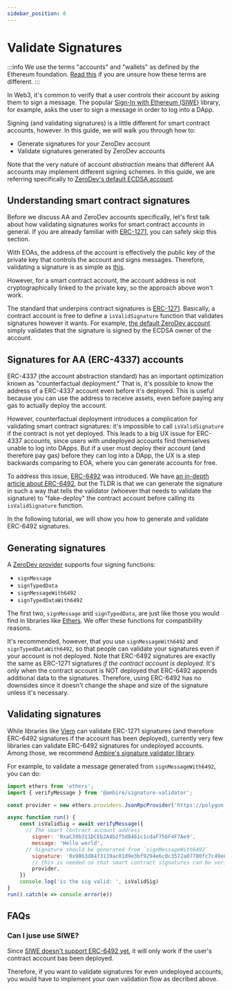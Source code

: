 ```yaml
---
sidebar_position: 8
---
```


# Validate Signatures

:::info
We use the terms "accounts" and "wallets" as defined by the Ethereum foundation.  [Read this](https://viem.sh/docs/faq.html#why-use-the-terms-wallet-account-instead-of-signer) if you are unsure how these terms are different.
:::

In Web3, it's common to verify that a user controls their account by asking them to sign a message.  The popular [Sign-In with Ethereum (SIWE)](https://github.com/spruceid/siwe) library, for example, asks the user to sign a message in order to log into a DApp.

Signing (and validating signatures) is a little different for smart contract accounts, however.  In this guide, we will walk you through how to:

- Generate signatures for your ZeroDev account
- Validate signatures generated by ZeroDev accounts

Note that the very nature of account *abstraction* means that different AA accounts may implement different signing schemes.  In this guide, we are referring specifically to [ZeroDev's default ECDSA account](/create-wallets/overview).

## Understanding smart contract signatures

Before we discuss AA and ZeroDev accounts specifically, let's first talk about how validating signatures works for smart contract accounts in general.  If you are already familiar with [ERC-1271](https://eips.ethereum.org/EIPS/eip-1271), you can safely skip this section.

With EOAs, the address of the account is effectively the public key of the private key that controls the account and signs messages.  Therefore, validating a signature is as simple as [this](https://docs.openzeppelin.com/contracts/5.x/utilities#checking_signatures_on_chain).

However, for a smart contract account, the account address is not cryptographically linked to the private key, so the approach above won't work.

The standard that underpins contract signatures is [ERC-1271](https://eips.ethereum.org/EIPS/eip-1271).  Basically, a contract account is free to define a `isValidSignature` function that validates signatures however it wants.  For example, [the default ZeroDev account](https://github.com/zerodevapp/kernel/blob/50bd922c5cc868c45433f529288487b9510dbe4f/src/validator/ECDSAValidator.sol#L46-L57) simply validates that the signature is signed by the ECDSA owner of the account.

## Signatures for AA (ERC-4337) accounts

ERC-4337 (the account abstraction standard) has an important optimization known as "counterfactual deployment."  That is, it's possible to know the address of a ERC-4337 account even before it's deployed.  This is useful because you can use the address to receive assets, even before paying any gas to actually deploy the account.

However, counterfactual deployment introduces a complication for validating smart contract signatures: it's impossible to call `isValidSignature` if the contract is not yet deployed.  This leads to a big UX issue for ERC-4337 accounts, since users with undeployed accounts find themselves unable to log into DApps.  But if a user must deploy their account (and therefore pay gas) before they can log into a DApp, the UX is a step backwards comparing to EOA, where you can generate accounts for free.

To address this issue, [ERC-6492](https://eips.ethereum.org/EIPS/eip-6492) was introduced.  We have [an in-depth article about ERC-6492](https://docs.zerodev.app/blog/erc-6492-and-why-its-important-for-aa), but the TLDR is that we can generate the signature in such a way that tells the validator (whoever that needs to validate the signature) to "fake-deploy" the contract account before calling its `isValidSignature` function.

In the following tutorial, we will show you how to generate and validate ERC-6492 signatures.

## Generating signatures

A [ZeroDev provider](https://docs.zerodev.app/create-wallets/overview) supports four signing functions:

- `signMessage`
- `signTypedData`
- `signMessageWith6492`
- `signTypedDataWith6492`

The first two, `signMessage` and `signTypedData`, are just like those you would find in libraries like [Ethers](https://docs.ethers.org/v5/api/signer/#Signer-signMessage).  We offer these functions for compatibility reasons.

It's recommended, however, that you use `signMessageWith6492` and `signTypedDataWith6492`, so that people can validate your signatures even if your account is not deployed.  Note that ERC-6492 signatures are exactly the same as ERC-1271 signatures *if the contract account is deployed*.  It's only when the contract account is NOT deployed that ERC-6492 appends additional data to the signatures.  Therefore, using ERC-6492 has no downsides since it doesn't change the shape and size of the signature unless it's necessary. 

## Validating signatures

While libraries like [Viem](https://viem.sh/docs/actions/public/verifyMessage.html) can validate ERC-1271 signatures (and therefore ERC-6492 signatures if the account has been deployed), currently very few libraries can validate ERC-6492 signatures for undeployed accounts.  Among those, we recommend [Ambire's signature validator library](https://github.com/AmbireTech/signature-validator).

For example, to validate a message generated from `signMessageWith6492`, you can do:

```javascript
import ethers from 'ethers';
import { verifyMessage } from '@ambire/signature-validator';

const provider = new ethers.providers.JsonRpcProvider('https://polygon-rpc.com')

async function run() {
	const isValidSig = await verifyMessage({
      // The smart contract account address
	    signer: '0xaC39b311DCEb2A4b2f5d8461c1cdaF756F4F7Ae9',
	    message: 'Hello world',
      // Signature should be generated from `signMessageWith6492`
	    signature: '0x9863d84f3119ac01d9e3bf9294e6c0c3572a07780fc7c49e8dc913806f4b1dbd4cc075462dc84422a9b981b2556f9c9197d76da7ba3603e53e9300869c574d821c',
	    // this is needed so that smart contract signatures can be verified
	    provider,
	})
	console.log('is the sig valid: ', isValidSig)
}
run().catch(e => console.error(e))
```

## FAQs

### Can I juse use SIWE?

Since [SIWE doesn't support ERC-6492 yet](https://github.com/spruceid/siwe/pull/153), it will only work if the user's contract account bas been deployed.

Therefore, if you want to validate signatures for even undeployed accounts, you would have to implement your own validation flow as decribed above.